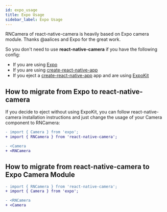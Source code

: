 ```yaml
---
id: expo_usage
title: Expo Usage
sidebar_label: Expo Usage
---
```


RNCamera of react-native-camera is heavily based on Expo camera module. Thanks @aalices and Expo for the great work.

So you don't need to use **react-native-camera** if you have the following config:

- If you are using [Expo](https://expo.io)
- If you are using [create-react-native-app](https://github.com/react-community/create-react-native-app)
- If you eject a [create-react-native-app](https://github.com/react-community/create-react-native-app) app and are using [ExpoKit](https://docs.expo.io/versions/latest/expokit/expokit)

## How to migrate from Expo to react-native-camera

If you decide to eject without using ExpoKit, you can follow react-native-camera installation instructions and just change the usage of your Camera component to RNCamera:

```diff
- import { Camera } from 'expo';
+ import { RNCamera } from 'react-native-camera';

- <Camera
+ <RNCamera
```

## How to migrate from react-native-camera to Expo Camera Module

```diff
- import { RNCamera } from 'react-native-camera';
+ import { Camera } from 'expo';

- <RNCamera
+ <Camera
```
